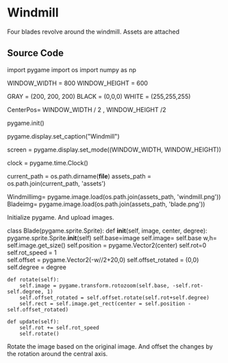 # Windmill

Four blades revolve around the windmill.
Assets are attached

## Source Code


  import pygame
  import os
  import numpy as np

  WINDOW_WIDTH = 800
  WINDOW_HEIGHT = 600

  GRAY = (200, 200, 200)
  BLACK = (0,0,0)
  WHITE = (255,255,255)

  CenterPos= WINDOW_WIDTH / 2 , WINDOW_HEIGHT /2

  pygame.init()

  pygame.display.set_caption("Windmill")

  screen = pygame.display.set_mode((WINDOW_WIDTH, WINDOW_HEIGHT))

  clock = pygame.time.Clock()

  current_path = os.path.dirname(__file__)
  assets_path = os.path.join(current_path, 'assets')

  Windmillimg= pygame.image.load(os.path.join(assets_path, 'windmill.png'))
  Bladeimg= pygame.image.load(os.path.join(assets_path, 'blade.png'))



Initialize pygame. And upload images.

  class Blade(pygame.sprite.Sprite):
    def __init__(self, image, center, degree):
        pygame.sprite.Sprite.__init__(self)
        self.base=image
        self.image= self.base
        w,h= self.image.get_size()
        self.position = pygame.Vector2(center)
        self.rot=0
        self.rot_speed = 1        
        self.offset = pygame.Vector2(-w//2+20,0)
        self.offset_rotated = (0,0)
        self.degree = degree
      
    def rotate(self):     
        self.image = pygame.transform.rotozoom(self.base, -self.rot-self.degree, 1)
        self.offset_rotated = self.offset.rotate(self.rot+self.degree)
        self.rect = self.image.get_rect(center = self.position - self.offset_rotated)
        
    def update(self):
        self.rot += self.rot_speed
        self.rotate()
        
Rotate the image based on the original image. And offset the changes by the rotation around the central axis.
